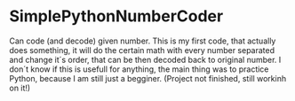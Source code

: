# SimplePythonNumberCoder
Can code (and decode) given number.
This is my first code, that actually does something, it will do the certain math with every number separated and change it´s order, that can be then decoded back to original number. I don´t know if this is usefull for anything, the main thing was to practice Python, because I am still just a begginer. (Project not finished, still workinh on it!)
